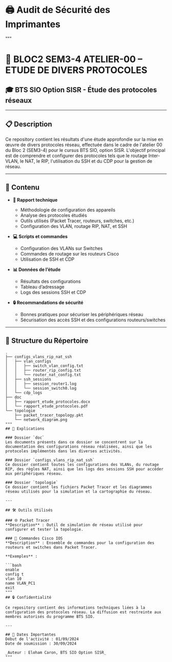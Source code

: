 # 🖨️ Audit de Sécurité des Imprimantes 

"""
# 📄 BLOC2 SEM3-4 ATELIER-00 – ETUDE DE DIVERS PROTOCOLES

## 🎓 BTS SIO Option SISR - Étude des protocoles réseaux

---

## 📋 Description

Ce repository contient les résultats d'une étude approfondie sur la mise en œuvre de divers protocoles réseau, effectuée dans le cadre de l'atelier 00 du Bloc 2 (SEM3-4) pour le cursus BTS SIO, option SISR. L'objectif principal est de comprendre et configurer des protocoles tels que le routage Inter-VLAN, le NAT, le RIP, l'utilisation du SSH et du CDP pour la gestion de réseau.

---

## 📂 Contenu

- **📝 Rapport technique**
  - Méthodologie de configuration des appareils
  - Analyse des protocoles étudiés
  - Outils utilisés (Packet Tracer, routeurs, switches, etc.)
  - Configuration des VLAN, routage RIP, NAT, et SSH

- **💻 Scripts et commandes**
  - Configuration des VLANs sur Switches
  - Commandes de routage sur les routeurs Cisco
  - Utilisation de SSH et CDP

- **📊 Données de l’étude**
  - Résultats des configurations
  - Tableau d’adressage
  - Logs des sessions SSH et CDP

- **🔒 Recommandations de sécurité**
  - Bonnes pratiques pour sécuriser les périphériques réseau
  - Sécurisation des accès SSH et des configurations routeurs/switches

---

## 📂 Structure du Répertoire

```plaintext
.
├── configs_vlans_rip_nat_ssh
│   ├── vlan_configs
│   │   ├── switch_vlan_config.txt
│   │   ├── router_rip_config.txt
│   │   └── router_nat_config.txt
│   ├── ssh_sessions
│   │   ├── session_router1.log
│   │   └── session_switch0.log
│   └── cdp_logs
├── doc
│   ├── rapport_etude_protocoles.docx
│   └── rapport_etude_protocoles.pdf
└── topologie
    ├── packet_tracer_topology.pkt
    └── network_diagram.png
"""
## 📑 Explications

### Dossier `doc`
Les documents présents dans ce dossier se concentrent sur la documentation des configurations réseau réalisées, ainsi que les protocoles implémentés dans les diverses activités.

### Dossier `configs_vlans_rip_nat_ssh`
Ce dossier contient toutes les configurations des VLANs, du routage RIP, des règles NAT, ainsi que les logs des sessions SSH pour accéder aux périphériques réseau.

### Dossier `topologie`
Ce dossier contient les fichiers Packet Tracer et les diagrammes réseau utilisés pour la simulation et la cartographie du réseau.

---

## 🛠️ Outils Utilisés

### 🌐 Packet Tracer
**Description** : Outil de simulation de réseau utilisé pour configurer et tester la topologie.

### 🔧 Commandes Cisco IOS
**Description** : Ensemble de commandes pour la configuration des routeurs et switches dans Packet Tracer.

**Exemples** :

```bash
enable
config t
vlan 10
name VLAN_PC1
exit
"""
## 🔒 Confidentialité

Ce repository contient des informations techniques liées à la configuration des protocoles réseau. La diffusion est restreinte aux membres autorisés du programme BTS SIO.

---

## 📅 Dates Importantes
Début de l'activité : 01/09/2024  
Date de soumission : 30/09/2024  

_Auteur : Eloham Caron, BTS SIO Option SISR_
"""
